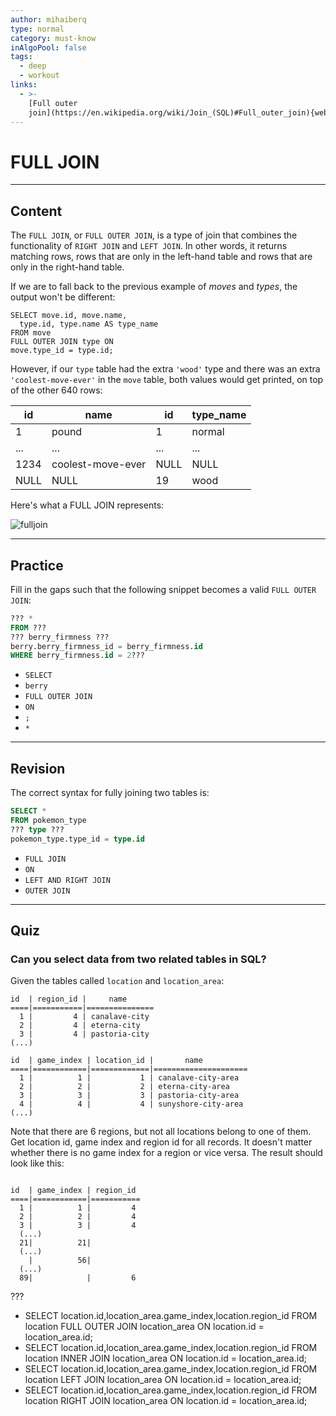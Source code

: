 ```yaml
---
author: mihaiberq
type: normal
category: must-know
inAlgoPool: false
tags:
  - deep
  - workout
links:
  - >-
    [Full outer
    join](https://en.wikipedia.org/wiki/Join_(SQL)#Full_outer_join){website}
---
```


# FULL JOIN


---

## Content

The `FULL JOIN`, or `FULL OUTER JOIN`, is a type of join that combines the functionality of `RIGHT JOIN` and `LEFT JOIN`. In other words, it returns matching rows, rows that are only in the left-hand table and rows that are only in the right-hand table.

If we are to fall back to the previous example of *moves* and *types*, the output won't be different:

```plain-text
SELECT move.id, move.name,
  type.id, type.name AS type_name
FROM move
FULL OUTER JOIN type ON
move.type_id = type.id;
```

However, if our `type` table had the extra `'wood'` type and there was an extra `'coolest-move-ever'` in the `move` table, both values would get printed, on top of the other 640 rows:

| id   | name              | id   | type_name |
| ---- | ----------------- | ---- | --------- |
| 1    | pound             | 1    | normal    |
| ...  | ...               | ...  | ...       |
| 1234 | coolest-move-ever | NULL | NULL      |
| NULL | NULL              | 19   | wood      |

Here's what a FULL JOIN represents: 

![fulljoin](https://img.enkipro.com/3df8b481080842061546bbcecc23c7a6.png)


---

## Practice

Fill in the gaps such that the following snippet becomes a valid `FULL OUTER JOIN`:

```sql
??? *
FROM ???
??? berry_firmness ???
berry.berry_firmness_id = berry_firmness.id
WHERE berry_firmness.id = 2???
```

- `SELECT`
- `berry`
- `FULL OUTER JOIN`
- `ON`
- `;`
- `*`


---

## Revision

The correct syntax for fully joining two tables is:

```sql
SELECT *
FROM pokemon_type
??? type ???
pokemon_type.type_id = type.id
```

- `FULL JOIN`
- `ON`
- `LEFT AND RIGHT JOIN`
- `OUTER JOIN`


---

## Quiz

### Can you select data from two related tables in SQL?


Given the tables called `location` and `location_area`:

```plain-text
id  | region_id |     name           
====|===========|===============
  1 |         4 | canalave-city
  2 |         4 | eterna-city
  3 |         4 | pastoria-city
(...)

id  | game_index | location_id |       name                      
====|============|=============|=====================
  1 |          1 |           1 | canalave-city-area
  2 |          2 |           2 | eterna-city-area
  3 |          3 |           3 | pastoria-city-area
  4 |          4 |           4 | sunyshore-city-area
(...)

```

Note that there are 6 regions, but not all locations belong to one of them. Get location id, game index and region id for all records. It doesn't matter whether there is no game index for a region or vice versa. The result should look like this:

```plain-text

id  | game_index | region_id
====|============|===========
  1 |          1 |         4
  2 |          2 |         4
  3 |          3 |         4
  (...)
  21|          21|          
  (...)
    |          56|         
  (...)
  89|            |         6
```

 ???

- SELECT location.id,location_area.game_index,location.region_id FROM location FULL OUTER JOIN location_area ON location.id = location_area.id;
- SELECT location.id,location_area.game_index,location.region_id FROM location INNER JOIN location_area ON location.id = location_area.id;
- SELECT location.id,location_area.game_index,location.region_id FROM location LEFT JOIN location_area ON location.id = location_area.id;
- SELECT location.id,location_area.game_index,location.region_id FROM location RIGHT JOIN location_area ON location.id = location_area.id;
 
